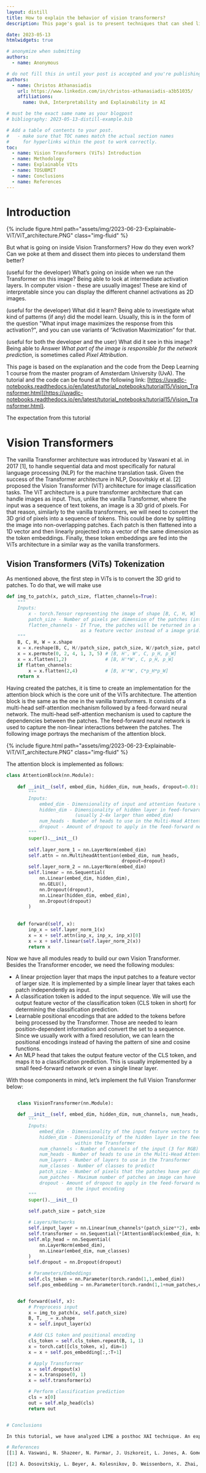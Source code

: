 ```yaml
---
layout: distill
title: How to explain the behavior of vision transformers?
description: This page's goal is to present techniques that can shed light in Vision Transformers' models (ViTs). We will first have a refresher on the ViTs architecture and how they work and we will investigate methods that can help us understand the behavior of these models.

date: 2023-05-13
htmlwidgets: true

# anonymize when submitting
authors:
  - name: Anonymous

# do not fill this in until your post is accepted and you're publishing your camera-ready post!
authors:
  - name: Christos Athanasiadis
    url: https://www.linkedin.com/in/christos-athanasiadis-a3b51035/
    affiliations:
      name: UvA, Interpretability and Explainability in AI

# must be the exact same name as your blogpost
# bibliography: 2023-05-13-distill-example.bib  

# Add a table of contents to your post.
#   - make sure that TOC names match the actual section names
#     for hyperlinks within the post to work correctly.
toc:
  - name: Vision Transformers (ViTs) Introduction
  - name: Methodology
  - name: Explainable VIts
  - name: TOSUBMIT
  - name: Conclusions
  - name: References
---
```


# Introduction


{% include figure.html path="assets/img/2023-06-23-Explainable-ViT/ViT_architecture.PNG" class="img-fluid" %}

But what is going on inside Vision Transformers? How do they even work? Can we poke at them and dissect them into pieces to understand them better?

(useful for the developer) What’s going on inside when we run the Transformer on this image? Being able to look at intermediate activation layers. In computer vision - these are usually images! These are kind of interpretable since you can display the different channel activations as 2D images.

(useful for the developer) What did it learn? Being able to investigate what kind of patterns (if any) did the model learn. Usually, this is in the form of the question "What input image maximizes the response from this activation?", and you can use variants of “Activation Maximization” for that.

(useful for both the developer and the user) What did it see in this image? Being able to Answer <em>What part of the image is responsible for the network prediction</em>, is sometimes called <em>Pixel Attribution</em>.

This page is based on the explanation and the code from the Deep Learning 1 course from the master program of Amsterdam University (UvA). The tutorial and the code can be found at the following link: [https://uvadlc-notebooks.readthedocs.io/en/latest/tutorial_notebooks/tutorial15/Vision_Transformer.html](https://uvadlc-notebooks.readthedocs.io/en/latest/tutorial_notebooks/tutorial15/Vision_Transformer.html).

The expectation from this tutorial 

# Vision Transformers

The vanilla Transformer architecture was introduced by Vaswani et al. in 2017 [1], to handle sequential data and most specifically for natural language processing (NLP) for the machine translation task. Given the success of the Transformer architecture in NLP, Dosovitskiy et al. [2] proposed the Vision Transformer (ViT) architecture for image classification tasks. The ViT architecture is a pure transformer architecture that can handle images as input. Thus, unlike the vanilla Transformer, where the input was a sequence of text tokens, an image is a 3D grid of pixels. For that reason, similarly to the vanilla transformers, we will need to convert the 3D grid of pixels into a sequence of tokens. This could be done by splitting the image into non-overlapping patches. Each patch is then flattened into a 1D vector and then linearly projected into a vector of the same dimension as the token embeddings. Finally, these token embeddings are fed into the ViTs architecture in a similar way as the vanilla transformers.

## Vision Transformers (ViTs) Tokenization

As mentioned above, the first step in ViTs is to convert the 3D grid to patches. To do that, we will make use 


```python
def img_to_patch(x, patch_size, flatten_channels=True):
    """
    Inputs:
        x - torch.Tensor representing the image of shape [B, C, H, W]
        patch_size - Number of pixels per dimension of the patches (integer)
        flatten_channels - If True, the patches will be returned in a flattened format
                           as a feature vector instead of a image grid.
    """
    B, C, H, W = x.shape
    x = x.reshape(B, C, H//patch_size, patch_size, W//patch_size, patch_size)
    x = x.permute(0, 2, 4, 1, 3, 5) # [B, H', W', C, p_H, p_W]
    x = x.flatten(1,2)              # [B, H'*W', C, p_H, p_W]
    if flatten_channels:
        x = x.flatten(2,4)          # [B, H'*W', C*p_H*p_W]
    return x

```

Having created the patches, it is time to create an implementation for the attention block which is the core unit of the ViTs architecture. The attention block is the same as the one in the vanilla transformers. It consists of a multi-head self-attention mechanism followed by a feed-forward neural network. The multi-head self-attention mechanism is used to capture the dependencies between the patches. The feed-forward neural network is used to capture the non-linear interactions between the patches. The following image portrays the mechanism of the attention block.

{% include figure.html path="assets/img/2023-06-23-Explainable-ViT/ViT_architecture.PNG" class="img-fluid" %}


The attention block is implemented as follows:

```python
class AttentionBlock(nn.Module):
    
    def __init__(self, embed_dim, hidden_dim, num_heads, dropout=0.0):
        """
        Inputs:
            embed_dim - Dimensionality of input and attention feature vectors
            hidden_dim - Dimensionality of hidden layer in feed-forward network 
                         (usually 2-4x larger than embed_dim)
            num_heads - Number of heads to use in the Multi-Head Attention block
            dropout - Amount of dropout to apply in the feed-forward network
        """
        super().__init__()
        
        self.layer_norm_1 = nn.LayerNorm(embed_dim)
        self.attn = nn.MultiheadAttention(embed_dim, num_heads, 
                                          dropout=dropout)
        self.layer_norm_2 = nn.LayerNorm(embed_dim)
        self.linear = nn.Sequential(
            nn.Linear(embed_dim, hidden_dim),
            nn.GELU(),
            nn.Dropout(dropout),
            nn.Linear(hidden_dim, embed_dim),
            nn.Dropout(dropout)
        )
        
        
    def forward(self, x):
        inp_x = self.layer_norm_1(x)
        x = x + self.attn(inp_x, inp_x, inp_x)[0]
        x = x + self.linear(self.layer_norm_2(x))
        return x

```

Now we have all modules ready to build our own Vision Transformer. Besides the Transformer encoder, we need the following modules:
- A linear projection layer that maps the input patches to a feature vector of larger size. It is implemented by a simple linear layer that takes each 
 patch independently as input.
- A classification token is added to the input sequence. We will use the output feature vector of the classification token (CLS token in short) for determining the classification prediction.
- Learnable positional encodings that are added to the tokens before being processed by the Transformer. Those are needed to learn position-dependent information and convert the set to a sequence. Since we usually work with a fixed resolution, we can learn the positional encodings instead of having the pattern of sine and cosine functions.
- An MLP head that takes the output feature vector of the CLS token, and maps it to a classification prediction. This is usually implemented by a small feed-forward network or even a single linear layer.

With those components in mind, let’s implement the full Vision Transformer below:

```python

    class VisionTransformer(nn.Module):

    def __init__(self, embed_dim, hidden_dim, num_channels, num_heads, num_layers, num_classes, patch_size, num_patches, dropout=0.0):
        """
        Inputs:
            embed_dim - Dimensionality of the input feature vectors to the Transformer
            hidden_dim - Dimensionality of the hidden layer in the feed-forward networks
                         within the Transformer
            num_channels - Number of channels of the input (3 for RGB)
            num_heads - Number of heads to use in the Multi-Head Attention block
            num_layers - Number of layers to use in the Transformer
            num_classes - Number of classes to predict
            patch_size - Number of pixels that the patches have per dimension
            num_patches - Maximum number of patches an image can have
            dropout - Amount of dropout to apply in the feed-forward network and
                      on the input encoding
        """
        super().__init__()

        self.patch_size = patch_size

        # Layers/Networks
        self.input_layer = nn.Linear(num_channels*(patch_size**2), embed_dim)
        self.transformer = nn.Sequential(*[AttentionBlock(embed_dim, hidden_dim, num_heads, dropout=dropout) for _ in range(num_layers)])
        self.mlp_head = nn.Sequential(
            nn.LayerNorm(embed_dim),
            nn.Linear(embed_dim, num_classes)
        )
        self.dropout = nn.Dropout(dropout)

        # Parameters/Embeddings
        self.cls_token = nn.Parameter(torch.randn(1,1,embed_dim))
        self.pos_embedding = nn.Parameter(torch.randn(1,1+num_patches,embed_dim))


    def forward(self, x):
        # Preprocess input
        x = img_to_patch(x, self.patch_size)
        B, T, _ = x.shape
        x = self.input_layer(x)

        # Add CLS token and positional encoding
        cls_token = self.cls_token.repeat(B, 1, 1)
        x = torch.cat([cls_token, x], dim=1)
        x = x + self.pos_embedding[:,:T+1]

        # Apply Transforrmer
        x = self.dropout(x)
        x = x.transpose(0, 1)
        x = self.transformer(x)

        # Perform classification prediction
        cls = x[0]
        out = self.mlp_head(cls)
        return out


# Conclusions

In this tutorial, we have analyzed LIME a posthoc XAI technique. An explanation of how this technique works but also step-by-step the code to implement it. We have also seen how we can use LIME to explain image classifiers but also how to identify the bias in a classifier. 

# References
[[1] A. Vaswani, N. Shazeer, N. Parmar, J. Uszkoreit, L. Jones, A. Gomez, {. Kaiser, and I. Polosukhin. Advances in Neural Information Processing Systems, page 5998--6008. (2017).](https://proceedings.neurips.cc/paper_files/paper/2017/file/3f5ee243547dee91fbd053c1c4a845aa-Paper.pdf){: style="font-size: smaller"}

[[2] A. Dosovitskiy, L. Beyer, A. Kolesnikov, D. Weissenborn, X. Zhai, T. Unterthiner, M. Dehghani, M. Minderer, G. Heigold, S. Gelly, J. Uszkoreit, N, Houlsby, An Image is Worth 16x16 Words: Transformers for Image Recognition at Scale, International Conference on Learning Representations (2021).](https://openreview.net/pdf?id=YicbFdNTTy){: style="font-size: smaller"}

